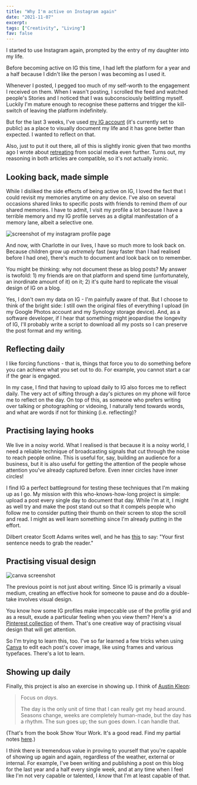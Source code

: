 ```yaml
---
title: "Why I'm active on Instagram again"
date: "2021-11-07"
excerpt: 
tags: ["Creativity", "Living"]
fav: false
---
```


I started to use Instagram again, prompted by the entry of my daughter into my life.

Before becoming active on IG this time, I had left the platform for a year and a half because I didn't like the person I was becoming as I used it. 

Whenever I posted, I pegged too much of my self-worth to the engagement I received on them. When I wasn't posting, I scrolled the feed and watched people's Stories and I noticed that I was subconsciously belittling myself. Luckily I'm mature enough to recognise these patterns and trigger the kill-switch of leaving the platform indefinitely.

But for the last 3 weeks, I've used [my IG account](https://www.instagram.com/nickangtc/) (it's currently set to public) as a place to visually document my life and it has gone better than expected. I wanted to reflect on that.

Also, just to put it out there, all of this is slightly ironic given that two months ago I wrote about [retreating](/2021-09-19-retreat/) from social media even further. Turns out, my reasoning in both articles are compatible, so it's not actually ironic.

## Looking back, made simple
While I disliked the side effects of being active on IG, I loved the fact that I could revisit my memories anytime on any device. I've also on several occasions shared links to specific posts with friends to remind *them* of our shared memories. I have to admit, I visit my profile a lot because I have a terrible memory and my IG profile serves as a digital manifestation of a memory lane, albeit a selective one.

![screenshot of my instagram profile page](/images/instagram-profile-nickang.png)

And now, with Charlotte in our lives, I have so much more to look back on. Because children grow up *extremely* fast (way faster than I had realised before I had one), there's much to document and look back on to remember.

You might be thinking: why not document these as blog posts? My answer is twofold: 1) my friends are on that platform and spend time (unfortunately, an inordinate amount of it) on it; 2) it's quite hard to replicate the visual design of IG on a blog. 

Yes, I don't own my data on IG - I'm painfully aware of that. But I choose to think of the bright side: I still own the original files of everything I upload (in my Google Photos account and my Synology storage device). And, as a software developer, if I hear that something might jeopardise the longevity of IG, I'll probably write a script to download all my posts so I can preserve the post format and my writing.

## Reflecting daily
I like forcing functions - that is, things that force you to do something before you can achieve what you set out to do. For example, you cannot start a car if the gear is engaged.

In my case, I find that having to upload daily to IG also forces me to reflect daily. The very act of sifting through a day's pictures on my phone will force me to reflect on the day. On top of this, as someone who prefers writing over talking or photographing or videoing, I naturally tend towards words, and what are words if not for thinking (i.e. reflecting)?

## Practising laying hooks
We live in a noisy world. What I realised is that because it is a noisy world, I need a reliable technique of broadcasting signals that cut through the noise to reach people online. This is useful for, say, building an audience for a business, but it is also useful for getting the attention of the people whose attention you've already captured before. Even inner circles have inner circles!

I find IG a perfect battleground for testing these techniques that I'm making up as I go. My mission with this who-knows-how-long project is simple: upload a post every single day to document that day. While I'm at it, I might as well try and make the post stand out so that it compels people who follow me to consider putting their thumb on their screen to stop the scroll and read. I might as well learn something since I'm already putting in the effort.

Dilbert creator Scott Adams writes well, and he has [this](https://dilbertblog.typepad.com/the_dilbert_blog/2007/06/the_day_you_bec.html) to say: "Your first sentence needs to grab the reader."

## Practising visual design

![canva screenshot](/images/canva.png)

The previous point is not just about writing. Since IG is primarily a visual medium, creating an effective hook for someone to pause and do a double-take involves visual design.

You know how some IG profiles make impeccable use of the profile grid and as a result, exude a particular feeling when you view them? Here's a [Pinterest collection](https://www.pinterest.com/amr_digital/instagram-grid-ideas/) of them. That's one creative way of practising visual design that will get attention.

So I'm trying to learn this, too. I've so far learned a few tricks when using [Canva](https://www.canva.com/) to edit each post's cover image, like using frames and various typefaces. There's a lot to learn. 

## Showing up daily
Finally, this project is also an exercise in showing up. I think of [Austin Kleon](https://austinkleon.com/2013/12/29/something-small-every-day/):

> Focus on _days_.
> 
> The day is the only unit of time that I can really get my head around. Seasons change, weeks are completely human-made, but the day has a rhythm. The sun goes up; the sun goes down. I can handle that.

(That's from the book Show Your Work. It's a good read. Find my partial notes [here](https://www.nickang.com/2021-03-28-notes-from-show-your-work-by-austin-kleon-part-1/).)

I think there is tremendous value in proving to yourself that you're capable of showing up again and again, regardless of the weather, external or internal. For example, I've been writing and publishing a post on this blog for the last year and a half every single week, and at any time when I feel like I'm not very capable or talented, I *know* that I'm at least capable of that. 
